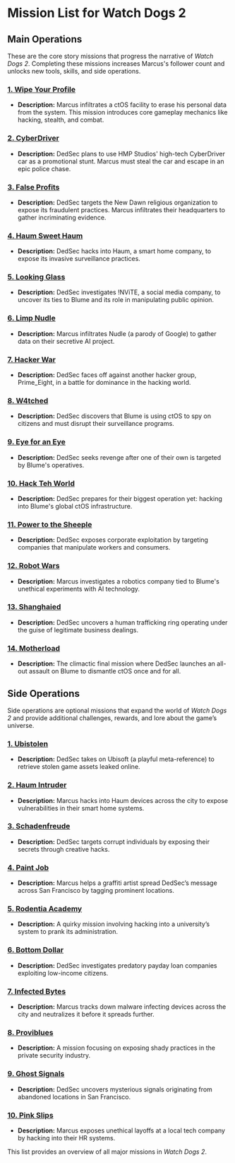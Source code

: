# **Mission List for Watch Dogs 2**

## **Main Operations**
These are the core story missions that progress the narrative of *Watch Dogs 2*. Completing these missions increases Marcus's follower count and unlocks new tools, skills, and side operations.

### [**1. Wipe Your Profile**](Main-Operations/Wipe-Your-Profile.md)
- **Description:** Marcus infiltrates a ctOS facility to erase his personal data from the system. This mission introduces core gameplay mechanics like hacking, stealth, and combat.

### [**2. CyberDriver**](Main-Operations/CyberDriver.md)
- **Description:** DedSec plans to use HMP Studios' high-tech CyberDriver car as a promotional stunt. Marcus must steal the car and escape in an epic police chase.

### [**3. False Profits**](Main-Operations/False-Profits.md)
- **Description:** DedSec targets the New Dawn religious organization to expose its fraudulent practices. Marcus infiltrates their headquarters to gather incriminating evidence.

### [**4. Haum Sweet Haum**](Main-Operations/Haum-Sweet-Haum.md)
- **Description:** DedSec hacks into Haum, a smart home company, to expose its invasive surveillance practices.

### [**5. Looking Glass**](Main-Operations/Looking-Glass.md)
- **Description:** DedSec investigates !NViTE, a social media company, to uncover its ties to Blume and its role in manipulating public opinion.

### [**6. Limp Nudle**](Main-Operations/Limp-Nudle.md)
- **Description:** Marcus infiltrates Nudle (a parody of Google) to gather data on their secretive AI project.

### [**7. Hacker War**](Main-Operations/Hacker-War.md)
- **Description:** DedSec faces off against another hacker group, Prime_Eight, in a battle for dominance in the hacking world.

### [**8. W4tched**](Main-Operations/W4tched.md)
- **Description:** DedSec discovers that Blume is using ctOS to spy on citizens and must disrupt their surveillance programs.

### [**9. Eye for an Eye**](Main-Operations/Eye-for-an-Eye.md)
- **Description:** DedSec seeks revenge after one of their own is targeted by Blume's operatives.

### [**10. Hack Teh World**](Main-Operations/Hack-Teh-World.md)
- **Description:** DedSec prepares for their biggest operation yet: hacking into Blume's global ctOS infrastructure.

### [**11. Power to the Sheeple**](Main-Operations/Power-to-the-Sheeple.md)
- **Description:** DedSec exposes corporate exploitation by targeting companies that manipulate workers and consumers.

### [**12. Robot Wars**](Main-Operations/Robot-Wars.md)
- **Description:** Marcus investigates a robotics company tied to Blume's unethical experiments with AI technology.

### [**13. Shanghaied**](Main-Operations/Shanghaied.md)
- **Description:** DedSec uncovers a human trafficking ring operating under the guise of legitimate business dealings.

### [**14. Motherload**](Main-Operations/Motherload.md)
- **Description:** The climactic final mission where DedSec launches an all-out assault on Blume to dismantle ctOS once and for all.

## **Side Operations**
Side operations are optional missions that expand the world of *Watch Dogs 2* and provide additional challenges, rewards, and lore about the game’s universe.

### [**1. Ubistolen**](Side-Operations/Ubistolen.md)
- **Description:** DedSec takes on Ubisoft (a playful meta-reference) to retrieve stolen game assets leaked online.

### [**2. Haum Intruder**](Side-Operations/Haum-Intruder.md)
- **Description:** Marcus hacks into Haum devices across the city to expose vulnerabilities in their smart home systems.

### [**3. Schadenfreude**](Side-Operations/Schadenfreude.md)
- **Description:** DedSec targets corrupt individuals by exposing their secrets through creative hacks.

### [**4. Paint Job**](Side-Operations/Paint-Job.md)
- **Description:** Marcus helps a graffiti artist spread DedSec’s message across San Francisco by tagging prominent locations.

### [**5. Rodentia Academy**](Side-Operations/Rodentia-Academy.md)
- **Description:** A quirky mission involving hacking into a university’s system to prank its administration.

### [**6. Bottom Dollar**](Side-Operations/Bottom-Dollar.md)
- **Description:** DedSec investigates predatory payday loan companies exploiting low-income citizens.

### [**7. Infected Bytes**](Side-Operations/Infected-Bytes.md)
- **Description:** Marcus tracks down malware infecting devices across the city and neutralizes it before it spreads further.

### [**8. Proviblues**](Side-Operations/Proviblues.md)
- **Description:** A mission focusing on exposing shady practices in the private security industry.

### [**9. Ghost Signals**](Side-Operations/Ghost-Signals.md)
- **Description:** DedSec uncovers mysterious signals originating from abandoned locations in San Francisco.

### [**10. Pink Slips**](Side-Operations/Pink-Slips.md)
- **Description:** Marcus exposes unethical layoffs at a local tech company by hacking into their HR systems.

This list provides an overview of all major missions in *Watch Dogs 2*.